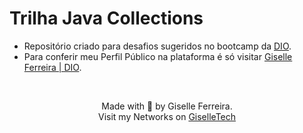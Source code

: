 # Trilha Java Collections 

+ Repositório criado para desafios sugeridos no bootcamp da [DIO](https://dio.me).
+ Para conferir meu Perfil Público na plataforma é só visitar [Giselle Ferreira | DIO](https://www.dio.me/users/giselle_fs).

<br/>

<p align="center">Made with 💙 by Giselle Ferreira.<br>
Visit my Networks on <a href="https://giselletech.vercel.app/" target="_blank">GiselleTech
</p>
